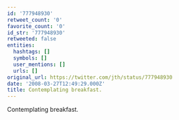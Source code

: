 ```yaml
---
id: '777948930'
retweet_count: '0'
favorite_count: '0'
id_str: '777948930'
retweeted: false
entities:
  hashtags: []
  symbols: []
  user_mentions: []
  urls: []
original_url: https://twitter.com/jth/status/777948930
date: '2008-03-27T12:49:29.000Z'
title: Contemplating breakfast.
---
```


Contemplating breakfast.